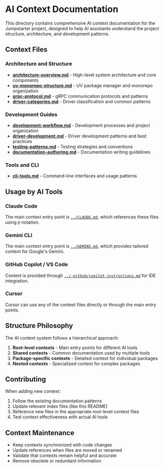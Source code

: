 # AI Context Documentation

This directory contains comprehensive AI context documentation for the Jumpstarter project, designed to help AI assistants understand the project structure, architecture, and development patterns.

## Context Files

### Architecture and Structure

- **[architecture-overview.md](architecture-overview.md)** - High-level system architecture and core components
- **[uv-monorepo-structure.md](uv-monorepo-structure.md)** - UV package manager and monorepo organization
- **[grpc-protocol.md](grpc-protocol.md)** - gRPC communication protocols and patterns
- **[driver-categories.md](driver-categories.md)** - Driver classification and common patterns

### Development Guides

- **[development-workflow.md](development-workflow.md)** - Development processes and project organization
- **[driver-development.md](driver-development.md)** - Driver development patterns and best practices
- **[testing-patterns.md](testing-patterns.md)** - Testing strategies and conventions
- **[documentation-authoring.md](documentation-authoring.md)** - Documentation writing guidelines

### Tools and CLI

- **[cli-tools.md](cli-tools.md)** - Command-line interfaces and usage patterns

## Usage by AI Tools

### Claude Code

The main context entry point is [`../CLAUDE.md`](../CLAUDE.md), which references these files using `@` notation.

### Gemini CLI

The main context entry point is [`../GEMINI.md`](../GEMINI.md), which provides tailored context for Google's Gemini.

### GitHub Copilot / VS Code

Context is provided through [`../.github/copilot-instructions.md`](../.github/copilot-instructions.md) for IDE integration.

### Cursor

Cursor can use any of the context files directly or through the main entry points.

## Structure Philosophy

The AI context system follows a hierarchical approach:

1. **Root-level contexts** - Main entry points for different AI tools
2. **Shared contexts** - Common documentation used by multiple tools
3. **Package-specific contexts** - Detailed context for individual packages
4. **Nested contexts** - Specialized context for complex packages

## Contributing

When adding new context:

1. Follow the existing documentation patterns
2. Update relevant index files (like this README)
3. Reference new files in the appropriate root-level context files
4. Test context effectiveness with actual AI tools

## Context Maintenance

- Keep contexts synchronized with code changes
- Update references when files are moved or renamed
- Validate that contexts remain helpful and accurate
- Remove obsolete or redundant information
